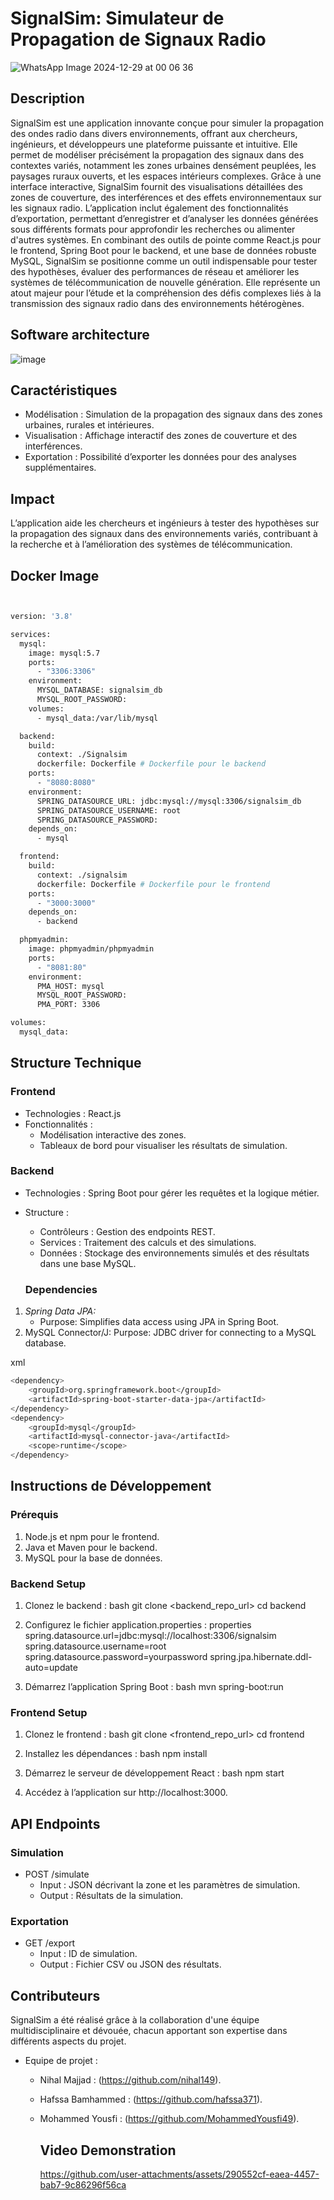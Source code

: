 # SignalSim: Simulateur de Propagation de Signaux Radio

![WhatsApp Image 2024-12-29 at 00 06 36](https://github.com/user-attachments/assets/7637270b-db8e-4a98-807d-8fc75dbbd808)

## Description
SignalSim est une application innovante conçue pour simuler la propagation des ondes radio dans divers environnements, offrant aux chercheurs, ingénieurs, et développeurs une plateforme puissante et intuitive. Elle permet de modéliser précisément la propagation des signaux dans des contextes variés, notamment les zones urbaines densément peuplées, les paysages ruraux ouverts, et les espaces intérieurs complexes. Grâce à une interface interactive, SignalSim fournit des visualisations détaillées des zones de couverture, des interférences et des effets environnementaux sur les signaux radio. L’application inclut également des fonctionnalités d’exportation, permettant d’enregistrer et d’analyser les données générées sous différents formats pour approfondir les recherches ou alimenter d'autres systèmes. En combinant des outils de pointe comme React.js pour le frontend, Spring Boot pour le backend, et une base de données robuste MySQL, SignalSim se positionne comme un outil indispensable pour tester des hypothèses, évaluer des performances de réseau et améliorer les systèmes de télécommunication de nouvelle génération. Elle représente un atout majeur pour l’étude et la compréhension des défis complexes liés à la transmission des signaux radio dans des environnements hétérogènes.

## Software architecture
![image](https://github.com/user-attachments/assets/cb7f8393-56e8-4d84-93da-71bd24d74a75)

## Caractéristiques
- Modélisation : Simulation de la propagation des signaux dans des zones urbaines, rurales et intérieures.
- Visualisation : Affichage interactif des zones de couverture et des interférences.
- Exportation : Possibilité d’exporter les données pour des analyses supplémentaires.

## Impact
L’application aide les chercheurs et ingénieurs à tester des hypothèses sur la propagation des signaux dans des environnements variés, 
contribuant à la recherche et à l’amélioration des systèmes de télécommunication.

## Docker Image
```sh


version: '3.8'

services:
  mysql:
    image: mysql:5.7
    ports:
      - "3306:3306"
    environment:
      MYSQL_DATABASE: signalsim_db
      MYSQL_ROOT_PASSWORD: 
    volumes:
      - mysql_data:/var/lib/mysql

  backend:
    build:
      context: ./Signalsim
      dockerfile: Dockerfile # Dockerfile pour le backend
    ports:
      - "8080:8080"
    environment:
      SPRING_DATASOURCE_URL: jdbc:mysql://mysql:3306/signalsim_db
      SPRING_DATASOURCE_USERNAME: root
      SPRING_DATASOURCE_PASSWORD:
    depends_on:
      - mysql

  frontend:
    build:
      context: ./signalsim
      dockerfile: Dockerfile # Dockerfile pour le frontend
    ports:
      - "3000:3000"
    depends_on:
      - backend

  phpmyadmin:
    image: phpmyadmin/phpmyadmin
    ports:
      - "8081:80"
    environment:
      PMA_HOST: mysql
      MYSQL_ROOT_PASSWORD:
      PMA_PORT: 3306

volumes:
  mysql_data:
```


## Structure Technique


### Frontend

- Technologies : React.js 
- Fonctionnalités :
  - Modélisation interactive des zones.
  - Tableaux de bord pour visualiser les résultats de simulation.


### Backend

- Technologies : Spring Boot pour gérer les requêtes et la logique métier.
- Structure :
  - Contrôleurs : Gestion des endpoints REST.
  - Services : Traitement des calculs et des simulations.
  - Données : Stockage des environnements simulés et des résultats dans une base MySQL.
    
   ### Dependencies

1. *Spring Data JPA:*
   - Purpose: Simplifies data access using JPA in Spring Boot.
2. MySQL Connector/J:
Purpose: JDBC driver for connecting to a MySQL database.


xml
```sh
<dependency>
    <groupId>org.springframework.boot</groupId>
    <artifactId>spring-boot-starter-data-jpa</artifactId>
</dependency>
<dependency>
    <groupId>mysql</groupId>
    <artifactId>mysql-connector-java</artifactId>
    <scope>runtime</scope>
</dependency>

```

## Instructions de Développement

### Prérequis

1. Node.js et npm pour le frontend.
2. Java et Maven pour le backend.
3. MySQL pour la base de données.

### Backend Setup

1. Clonez le backend :
   bash
   git clone <backend_repo_url>
   cd backend
   

2. Configurez le fichier application.properties :
   properties
   spring.datasource.url=jdbc:mysql://localhost:3306/signalsim
   spring.datasource.username=root
   spring.datasource.password=yourpassword
   spring.jpa.hibernate.ddl-auto=update
   

3. Démarrez l’application Spring Boot :
   bash
   mvn spring-boot:run


### Frontend Setup

1. Clonez le frontend :
   bash
   git clone <frontend_repo_url>
   cd frontend
   

2. Installez les dépendances :
   bash
   npm install
   

3. Démarrez le serveur de développement React :
   bash
   npm start
   

4. Accédez à l’application sur http://localhost:3000.


   
## API Endpoints

### Simulation

- POST /simulate
  - Input : JSON décrivant la zone et les paramètres de simulation.
  - Output : Résultats de la simulation.

### Exportation
- GET /export
  - Input : ID de simulation.
  - Output : Fichier CSV ou JSON des résultats.

## Contributeurs
SignalSim a été réalisé grâce à la collaboration d'une équipe multidisciplinaire et dévouée, chacun apportant son expertise dans différents aspects du projet.

- Equipe de projet :
  - Nihal Majjad :  (https://github.com/nihal149).
  - Hafssa Bamhammed : (https://github.com/hafssa371).
  - Mohammed Yousfi : (https://github.com/MohammedYousfi49).
 
    ## Video Demonstration

    https://github.com/user-attachments/assets/290552cf-eaea-4457-bab7-9c86296f56ca


    









